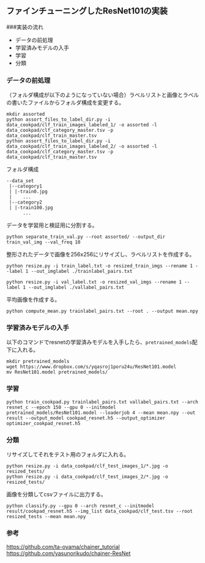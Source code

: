 ## ファインチューニングしたResNet101の実装
###実装の流れ
* データの前処理
* 学習済みモデルの入手
* 学習
* 分類

### データの前処理
（フォルダ構成が以下のようになっていない場合）ラベルリストと画像とラベルの書いたファイルからフォルダ構成を変更する。

```
mkdir assorted
python assort_files_to_label_dir.py -i data_cookpad/clf_train_images_labeled_1/ -o assorted -l data_cookpad/clf_category_master.tsv -p data_cookpad/clf_train_master.tsv
python assort_files_to_label_dir.py -i data_cookpad/clf_train_images_labeled_2/ -o assorted -l data_cookpad/clf_category_master.tsv -p data_cookpad/clf_train_master.tsv
```
フォルダ構成
```
--data_set
 |--category1
 | |-train0.jpg
 |    ...
 |--category2
 | |-train100.jpg
      ...
```


データを学習用と検証用に分割する。
```
python separate_train_val.py --root assorted/ --output_dir train_val_img --val_freq 10
```

整形されたデータで画像を256x256にリサイズし、ラベルリストを作成する。
```
python resize.py -i train_label.txt -o resized_train_imgs --rename 1 --label 1 --out_imglabel ./trainlabel_pairs.txt 
```

```
python resize.py -i val_label.txt -o resized_val_imgs --rename 1 --label 1 --out_imglabel ./vallabel_pairs.txt
```

平均画像を作成する。
```
python compute_mean.py trainlabel_pairs.txt --root . --output mean.npy
```


### 学習済みモデルの入手
以下のコマンドでresnetの学習済みモデルを入手したら、``pretrained_models``配下に入れる。
```
mkdir pretrained_models
wget https://www.dropbox.com/s/yqasroj1poru24u/ResNet101.model
mv ResNet101.model pretrained_models/
```

### 学習

```
python train_cookpad.py trainlabel_pairs.txt vallabel_pairs.txt --arch resnet_c --epoch 150 --gpu 0 --initmodel pretrained_models/ResNet101.model --loaderjob 4 --mean mean.npy --out result --output_model cookpad_resnet.h5 --output_optimizer optimizer_cookpad_resnet.h5
```

### 分類
リサイズしてそれをテスト用のフォルダに入れる。
```
python resize.py -i data_cookpad/clf_test_images_1/*.jpg -o resized_tests/
python resize.py -i data_cookpad/clf_test_images_2/*.jpg -o resized_tests/
```

画像を分類してcsvファイルに出力する。
```
python classify.py --gpu 0 --arch resnet_c --initmodel result/cookpad_resnet.h5 --img_list data_cookpad/clf_test.tsv --root resized_tests --mean mean.npy
```


### 参考
https://github.com/ta-oyama/chainer_tutorial
https://github.com/yasunorikudo/chainer-ResNet